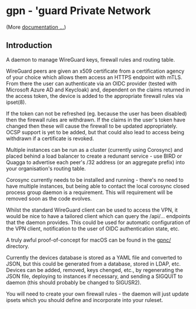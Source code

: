 # gpn - 'guard Private Network

(More [documentation ...](docs/))

## Introduction

A daemon to manage WireGuard keys, firewall rules and routing table.

WireGuard peers are given an x509 certificate from a certification
agency of your choice which allows them access an HTTPS endpoint with
mTLS. From there the user can authenticate via an OIDC provider
(tested with Microsoft Azure AD and Keycloak) and, dependent on the
claims returned in the access token, the device is added to the
appropriate firewall rules via ipset(8).

If the token can not be refreshed (eg. because the user has been
disabled) then the firewall rules are withdrawn. If the claims in the
user's token have changed then these will cause the firewall to be
updated appropriately. OCSP support is yet to be added, but that could
also lead to access being withdrawn if a certificate is revoked.

Multiple instances can be run as a cluster (currently using Corosync)
and placed behind a load balancer to create a redunant service - use
BIRD or Quagga to advertise each peer's /32 address (or an aggregate
prefix) into your organisation's routing table.

Corosync currently needs to be installed and running - there's no need
to have multiple instances, but being able to contact the local
corosync closed process group daemon is a requirement. This will
requirement will be removed soon as the code evolves.

Whilst the standard WireGuard client can be used to access the VPN, it
would be nice to have a tailored client which can query the
/api/... endpoints that the daemon provides. This could be used for
automatic configuration of the VPN client, notification to the user of
OIDC authentication state, etc.

A truly awful proof-of-concept for macOS can be found in the
[gpnc/](gpnc/) directory.

Currently the devices database is stored as a YAML file and converted
to JSON, but this could be generated from a database, stored in LDAP,
etc.  Devices can be added, removed, keys chenged, etc., by
regenerating the JSON file, deploying to instances if necessary, and
sending a SIGQUIT to daemon (this should probably be changed to SIGUSR2).

You will need to create your own firewall rules - the daemon will just
update ipsets which you should define and incorporate into your
ruleset.


